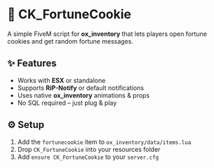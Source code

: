 # 🧧 CK_FortuneCookie

A simple FiveM script for **ox_inventory** that lets players open fortune cookies and get random fortune messages.

## ✨ Features
- Works with **ESX** or standalone  
- Supports **RiP-Notify** or default notifications  
- Uses native **ox_inventory** animations & props  
- No SQL required – just plug & play  

## ⚙️ Setup
1. Add the `fortunecookie` item to `ox_inventory/data/items.lua`  
2. Drop `CK_FortuneCookie` into your resources folder  
3. Add `ensure CK_FortuneCookie` to your `server.cfg`
